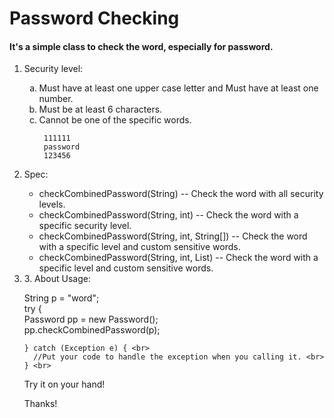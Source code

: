 Password Checking
============================

<html>

<body>
<h4>
It's a simple class to check the word, especially for password. 
</h4>

<ol type="1">

<li> Security level:</li>

<ol type="a">

 <li>  Must have at least one upper case letter and Must have at least one number. </li>
 <li>  Must be at least 6 characters. </li>
 <li>  Cannot be one of the specific words.</li>

	 111111
	 password
	 123456
  
 </ol>
    
    
<li> Spec: </li>

<ul>

  <li>  checkCombinedPassword(String) -- Check the word with all security levels. </li>

  <li>  checkCombinedPassword(String, int) --  Check the word with a specific security level. </li>
  
  <li>  checkCombinedPassword(String, int, String[]) -- Check the word with a specific level and custom sensitive words.</li> 
  
  <li>  checkCombinedPassword(String, int, List<String>) -- Check the word with a specific level and custom sensitive words. </li>

</ul>
  
  
<li>   3. About Usage:  </li>

<p>
    String p = "word"; <br>
    try {<br>
          Password pp = new Password(); <br>
          pp.checkCombinedPassword(p);<br>

    } catch (Exception e) { <br>
      //Put your code to handle the exception when you calling it. <br>
    } <br>
    
</p>



<p>
Try it on your hand!

Thanks!
</p>

</body>

</html>
